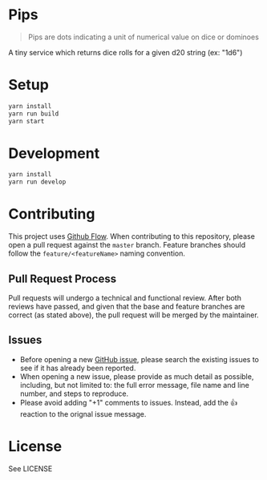 # Pips
>Pips are dots indicating a unit of numerical value on dice or dominoes

A tiny service which returns dice rolls for a given d20 string (ex: "1d6")

# Setup
```bash
yarn install
yarn run build
yarn start
```

# Development
```bash
yarn install
yarn run develop
```


# Contributing
This project uses [Github Flow](https://help.github.com/articles/github-flow/).
When contributing to this repository, please open a pull request against the `master` branch.
Feature branches should follow the `feature/<featureName>` naming convention.

## Pull Request Process
Pull requests will undergo a technical and functional review. After both reviews have passed, and given that the base and feature branches are correct (as stated above), the pull request will be merged by the maintainer.

## Issues
- Before opening a new [GitHub issue](https://github.com/rehret/pips/issues), please search the existing issues to see if it has already been reported.
- When opening a new issue, please provide as much detail as possible, including, but not limited to: the full error message, file name and line number, and steps to reproduce.
- Please avoid adding "+1" comments to issues. Instead, add the :+1: reaction to the orignal issue message.

# License
See LICENSE
